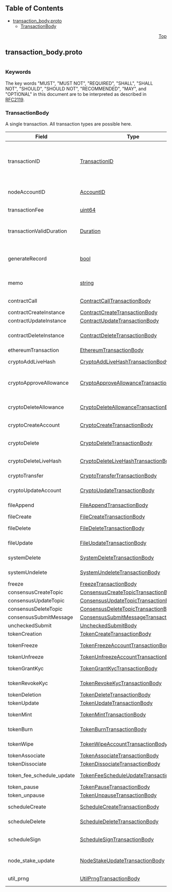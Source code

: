 ## Table of Contents

- [transaction_body.proto](#transaction_body-proto)
    - [TransactionBody](#proto-TransactionBody)
  



<a name="transaction_body-proto"></a>
<p align="right"><a href="#top">Top</a></p>

## transaction_body.proto
#

### Keywords
The key words "MUST", "MUST NOT", "REQUIRED", "SHALL", "SHALL NOT",
"SHOULD", "SHOULD NOT", "RECOMMENDED", "MAY", and "OPTIONAL" in this
document are to be interpreted as described in [RFC2119](https://www.ietf.org/rfc/rfc2119).


<a name="proto-TransactionBody"></a>

### TransactionBody
A single transaction. All transaction types are possible here.


| Field | Type | Label | Description |
| ----- | ---- | ----- | ----------- |
| transactionID | [TransactionID](#proto-TransactionID) |  | The ID for this transaction, which includes the payer's account (the account paying the transaction fee). If two transactions have the same transactionID, they won't both have an effect |
| nodeAccountID | [AccountID](#proto-AccountID) |  | The account of the node that submits the client's transaction to the network |
| transactionFee | [uint64](#uint64) |  | The maximum transaction fee the client is willing to pay |
| transactionValidDuration | [Duration](#proto-Duration) |  | The transaction is invalid if consensusTimestamp > transactionID.transactionValidStart + transactionValidDuration |
| generateRecord | [bool](#bool) |  | **Deprecated.** Should a record of this transaction be generated? (A receipt is always generated, but the record is optional) |
| memo | [string](#string) |  | Any notes or descriptions that should be put into the record (max length 100) |
| contractCall | [ContractCallTransactionBody](#proto-ContractCallTransactionBody) |  | Calls a function of a contract instance |
| contractCreateInstance | [ContractCreateTransactionBody](#proto-ContractCreateTransactionBody) |  | Creates a contract instance |
| contractUpdateInstance | [ContractUpdateTransactionBody](#proto-ContractUpdateTransactionBody) |  | Updates a contract |
| contractDeleteInstance | [ContractDeleteTransactionBody](#proto-ContractDeleteTransactionBody) |  | Delete contract and transfer remaining balance into specified account |
| ethereumTransaction | [EthereumTransactionBody](#proto-EthereumTransactionBody) |  | An Ethereum encoded transaction. |
| cryptoAddLiveHash | [CryptoAddLiveHashTransactionBody](#proto-CryptoAddLiveHashTransactionBody) |  | Attach a new livehash to an account |
| cryptoApproveAllowance | [CryptoApproveAllowanceTransactionBody](#proto-CryptoApproveAllowanceTransactionBody) |  | Adds one or more approved allowances for spenders to transfer the paying account's hbar or tokens. |
| cryptoDeleteAllowance | [CryptoDeleteAllowanceTransactionBody](#proto-CryptoDeleteAllowanceTransactionBody) |  | Deletes one or more of the specific approved NFT serial numbers on an owner account. |
| cryptoCreateAccount | [CryptoCreateTransactionBody](#proto-CryptoCreateTransactionBody) |  | Create a new cryptocurrency account |
| cryptoDelete | [CryptoDeleteTransactionBody](#proto-CryptoDeleteTransactionBody) |  | Delete a cryptocurrency account (mark as deleted, and transfer hbars out) |
| cryptoDeleteLiveHash | [CryptoDeleteLiveHashTransactionBody](#proto-CryptoDeleteLiveHashTransactionBody) |  | Remove a livehash from an account |
| cryptoTransfer | [CryptoTransferTransactionBody](#proto-CryptoTransferTransactionBody) |  | Transfer amount between accounts |
| cryptoUpdateAccount | [CryptoUpdateTransactionBody](#proto-CryptoUpdateTransactionBody) |  | Modify information such as the expiration date for an account |
| fileAppend | [FileAppendTransactionBody](#proto-FileAppendTransactionBody) |  | Add bytes to the end of the contents of a file |
| fileCreate | [FileCreateTransactionBody](#proto-FileCreateTransactionBody) |  | Create a new file |
| fileDelete | [FileDeleteTransactionBody](#proto-FileDeleteTransactionBody) |  | Delete a file (remove contents and mark as deleted until it expires) |
| fileUpdate | [FileUpdateTransactionBody](#proto-FileUpdateTransactionBody) |  | Modify information such as the expiration date for a file |
| systemDelete | [SystemDeleteTransactionBody](#proto-SystemDeleteTransactionBody) |  | Hedera administrative deletion of a file or smart contract |
| systemUndelete | [SystemUndeleteTransactionBody](#proto-SystemUndeleteTransactionBody) |  | To undelete an entity deleted by SystemDelete |
| freeze | [FreezeTransactionBody](#proto-FreezeTransactionBody) |  | Freeze the nodes |
| consensusCreateTopic | [ConsensusCreateTopicTransactionBody](#proto-ConsensusCreateTopicTransactionBody) |  | Creates a topic |
| consensusUpdateTopic | [ConsensusUpdateTopicTransactionBody](#proto-ConsensusUpdateTopicTransactionBody) |  | Updates a topic |
| consensusDeleteTopic | [ConsensusDeleteTopicTransactionBody](#proto-ConsensusDeleteTopicTransactionBody) |  | Deletes a topic |
| consensusSubmitMessage | [ConsensusSubmitMessageTransactionBody](#proto-ConsensusSubmitMessageTransactionBody) |  | Submits message to a topic |
| uncheckedSubmit | [UncheckedSubmitBody](#proto-UncheckedSubmitBody) |  | UNDOCUMENTED |
| tokenCreation | [TokenCreateTransactionBody](#proto-TokenCreateTransactionBody) |  | Creates a token instance |
| tokenFreeze | [TokenFreezeAccountTransactionBody](#proto-TokenFreezeAccountTransactionBody) |  | Freezes account not to be able to transact with a token |
| tokenUnfreeze | [TokenUnfreezeAccountTransactionBody](#proto-TokenUnfreezeAccountTransactionBody) |  | Unfreezes account for a token |
| tokenGrantKyc | [TokenGrantKycTransactionBody](#proto-TokenGrantKycTransactionBody) |  | Grants KYC to an account for a token |
| tokenRevokeKyc | [TokenRevokeKycTransactionBody](#proto-TokenRevokeKycTransactionBody) |  | Revokes KYC of an account for a token |
| tokenDeletion | [TokenDeleteTransactionBody](#proto-TokenDeleteTransactionBody) |  | Deletes a token instance |
| tokenUpdate | [TokenUpdateTransactionBody](#proto-TokenUpdateTransactionBody) |  | Updates a token instance |
| tokenMint | [TokenMintTransactionBody](#proto-TokenMintTransactionBody) |  | Mints new tokens to a token's treasury account |
| tokenBurn | [TokenBurnTransactionBody](#proto-TokenBurnTransactionBody) |  | Burns tokens from a token's treasury account |
| tokenWipe | [TokenWipeAccountTransactionBody](#proto-TokenWipeAccountTransactionBody) |  | Wipes amount of tokens from an account |
| tokenAssociate | [TokenAssociateTransactionBody](#proto-TokenAssociateTransactionBody) |  | Associate tokens to an account |
| tokenDissociate | [TokenDissociateTransactionBody](#proto-TokenDissociateTransactionBody) |  | Dissociate tokens from an account |
| token_fee_schedule_update | [TokenFeeScheduleUpdateTransactionBody](#proto-TokenFeeScheduleUpdateTransactionBody) |  | Updates a token's custom fee schedule |
| token_pause | [TokenPauseTransactionBody](#proto-TokenPauseTransactionBody) |  | Pauses the Token |
| token_unpause | [TokenUnpauseTransactionBody](#proto-TokenUnpauseTransactionBody) |  | Unpauses the Token |
| scheduleCreate | [ScheduleCreateTransactionBody](#proto-ScheduleCreateTransactionBody) |  | Creates a schedule in the network's action queue |
| scheduleDelete | [ScheduleDeleteTransactionBody](#proto-ScheduleDeleteTransactionBody) |  | Deletes a schedule from the network's action queue |
| scheduleSign | [ScheduleSignTransactionBody](#proto-ScheduleSignTransactionBody) |  | Adds one or more Ed25519 keys to the affirmed signers of a scheduled transaction |
| node_stake_update | [NodeStakeUpdateTransactionBody](#proto-NodeStakeUpdateTransactionBody) |  | Updates the staking info at the end of staking period to indicate new staking period has started. |
| util_prng | [UtilPrngTransactionBody](#proto-UtilPrngTransactionBody) |  | Generates a pseudorandom number. |





 <!-- end messages -->

 <!-- end enums -->

 <!-- end HasExtensions -->

 <!-- end services -->


